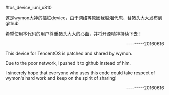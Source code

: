 #tos_device_iuni_u810

这是wymon大神的插桩device，由于网络等原因我越俎代庖，替猪头大大发布到github

希望使用本代码的用户尊重猪头大大的心血，并将开源精神持续下去！

<p align="right">---------20160616</p>

This device for TencentOS is patched and shared by wymon.

Due to the poor network,I pushed it to github instead of him.

I sincerely hope that everyone who uses this code could take respect of wymon's hard work and keep on the spirit of sharing!

<p align="right">---------20160616</p>
